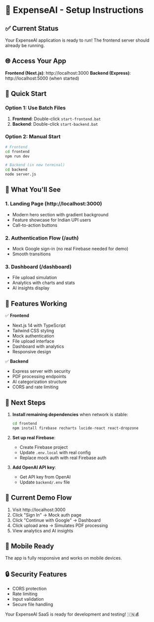 # 🚀 ExpenseAI - Setup Instructions

## ✅ Current Status
Your ExpenseAI application is ready to run! The frontend server should already be running.

## 🌐 Access Your App

**Frontend (Next.js)**: http://localhost:3000
**Backend (Express)**: http://localhost:5000 (when started)

## 🎯 Quick Start

### Option 1: Use Batch Files
1. **Frontend**: Double-click `start-frontend.bat`
2. **Backend**: Double-click `start-backend.bat`

### Option 2: Manual Start
```bash
# Frontend
cd frontend
npm run dev

# Backend (in new terminal)
cd backend
node server.js
```

## 🎨 What You'll See

### 1. Landing Page (http://localhost:3000)
- Modern hero section with gradient background
- Feature showcase for Indian UPI users
- Call-to-action buttons

### 2. Authentication Flow (/auth)
- Mock Google sign-in (no real Firebase needed for demo)
- Smooth transitions

### 3. Dashboard (/dashboard)
- File upload simulation
- Analytics with charts and stats
- AI insights display

## 🔧 Features Working

✅ **Frontend**
- Next.js 14 with TypeScript
- Tailwind CSS styling
- Mock authentication
- File upload interface
- Dashboard with analytics
- Responsive design

✅ **Backend**
- Express server with security
- PDF processing endpoints
- AI categorization structure
- CORS and rate limiting

## 🚧 Next Steps

1. **Install remaining dependencies** when network is stable:
   ```bash
   cd frontend
   npm install firebase recharts lucide-react react-dropzone
   ```

2. **Set up real Firebase**:
   - Create Firebase project
   - Update `.env.local` with real config
   - Replace mock auth with real Firebase auth

3. **Add OpenAI API key**:
   - Get API key from OpenAI
   - Update `backend/.env` file

## 🎯 Current Demo Flow

1. Visit http://localhost:3000
2. Click "Sign In" → Mock auth page
3. Click "Continue with Google" → Dashboard
4. Click upload area → Simulates PDF processing
5. View analytics and AI insights

## 📱 Mobile Ready
The app is fully responsive and works on mobile devices.

## 🔒 Security Features
- CORS protection
- Rate limiting
- Input validation
- Secure file handling

Your ExpenseAI SaaS is ready for development and testing! 🇮🇳💰